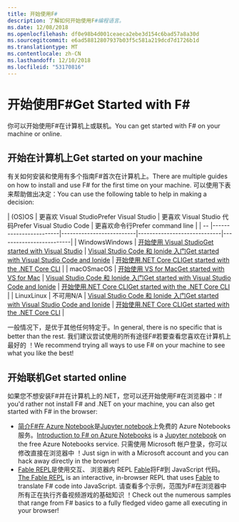 ```yaml
---
title: 开始使用F#
description: 了解如何开始使用F#编程语言。
ms.date: 12/08/2018
ms.openlocfilehash: df0e98b4d001ceaeca2ebe3d154c6bad57a8a30d
ms.sourcegitcommit: e6ad58812807937b03f5c581a219dcd7d1726b1d
ms.translationtype: MT
ms.contentlocale: zh-CN
ms.lasthandoff: 12/10/2018
ms.locfileid: "53170816"
---
```

# <a name="get-started-with-f"></a><span data-ttu-id="ff596-103">开始使用F#</span><span class="sxs-lookup"><span data-stu-id="ff596-103">Get Started with F#</span></span> #

<span data-ttu-id="ff596-104">你可以开始使用F#在计算机上或联机。</span><span class="sxs-lookup"><span data-stu-id="ff596-104">You can get started with F# on your machine or online.</span></span>

## <a name="get-started-on-your-machine"></a><span data-ttu-id="ff596-105">开始在计算机上</span><span class="sxs-lookup"><span data-stu-id="ff596-105">Get started on your machine</span></span>

<span data-ttu-id="ff596-106">有关如何安装和使用有多个指南F#首次在计算机上。</span><span class="sxs-lookup"><span data-stu-id="ff596-106">There are multiple guides on how to install and use F# for the first time on your machine.</span></span>  <span data-ttu-id="ff596-107">可以使用下表来帮助做出决定：</span><span class="sxs-lookup"><span data-stu-id="ff596-107">You can use the following table to help in making a decision:</span></span>

| <span data-ttu-id="ff596-108">(OS)</span><span class="sxs-lookup"><span data-stu-id="ff596-108">OS</span></span> | <span data-ttu-id="ff596-109">更喜欢 Visual Studio</span><span class="sxs-lookup"><span data-stu-id="ff596-109">Prefer Visual Studio</span></span> | <span data-ttu-id="ff596-110">更喜欢 Visual Studio 代码</span><span class="sxs-lookup"><span data-stu-id="ff596-110">Prefer Visual Studio Code</span></span> | <span data-ttu-id="ff596-111">更喜欢命令行</span><span class="sxs-lookup"><span data-stu-id="ff596-111">Prefer command line</span></span> |
| -- |------------------------|--------------------------|-----------------------------|-------------------------|
| <span data-ttu-id="ff596-112">Windows</span><span class="sxs-lookup"><span data-stu-id="ff596-112">Windows</span></span> | [<span data-ttu-id="ff596-113">开始使用 Visual Studio</span><span class="sxs-lookup"><span data-stu-id="ff596-113">Get started with Visual Studio</span></span>](get-started-visual-studio.md) | [<span data-ttu-id="ff596-114">Visual Studio Code 和 Ionide 入门</span><span class="sxs-lookup"><span data-stu-id="ff596-114">Get started with Visual Studio Code and Ionide</span></span>](get-started-vscode.md) | [<span data-ttu-id="ff596-115">开始使用.NET Core CLI</span><span class="sxs-lookup"><span data-stu-id="ff596-115">Get started with the .NET Core CLI</span></span>](get-started-command-line.md) |
| <span data-ttu-id="ff596-116">macOS</span><span class="sxs-lookup"><span data-stu-id="ff596-116">macOS</span></span> | [<span data-ttu-id="ff596-117">开始使用 VS for Mac</span><span class="sxs-lookup"><span data-stu-id="ff596-117">Get started with VS for Mac</span></span>](get-started-with-visual-studio-for-mac.md) | [<span data-ttu-id="ff596-118">Visual Studio Code 和 Ionide 入门</span><span class="sxs-lookup"><span data-stu-id="ff596-118">Get started with Visual Studio Code and Ionide</span></span>](get-started-vscode.md) | [<span data-ttu-id="ff596-119">开始使用.NET Core CLI</span><span class="sxs-lookup"><span data-stu-id="ff596-119">Get started with the .NET Core CLI</span></span>](get-started-command-line.md) |
| <span data-ttu-id="ff596-120">Linux</span><span class="sxs-lookup"><span data-stu-id="ff596-120">Linux</span></span> | <span data-ttu-id="ff596-121">不可用</span><span class="sxs-lookup"><span data-stu-id="ff596-121">N/A</span></span> | [<span data-ttu-id="ff596-122">Visual Studio Code 和 Ionide 入门</span><span class="sxs-lookup"><span data-stu-id="ff596-122">Get started with Visual Studio Code and Ionide</span></span>](get-started-vscode.md) | [<span data-ttu-id="ff596-123">开始使用.NET Core CLI</span><span class="sxs-lookup"><span data-stu-id="ff596-123">Get started with the .NET Core CLI</span></span>](get-started-command-line.md) |

<span data-ttu-id="ff596-124">一般情况下，是优于其他任何特定于。</span><span class="sxs-lookup"><span data-stu-id="ff596-124">In general, there is no specific that is better than the rest.</span></span> <span data-ttu-id="ff596-125">我们建议尝试使用的所有途径F#若要查看您喜欢在计算机上最好的 ！</span><span class="sxs-lookup"><span data-stu-id="ff596-125">We recommend trying all ways to use F# on your machine to see what you like the best!</span></span>

## <a name="get-started-online"></a><span data-ttu-id="ff596-126">开始联机</span><span class="sxs-lookup"><span data-stu-id="ff596-126">Get started online</span></span>

<span data-ttu-id="ff596-127">如果您不想安装F#并在计算机上的.NET，您可以还开始使用F#在浏览器中：</span><span class="sxs-lookup"><span data-stu-id="ff596-127">If you'd rather not install F# and .NET on your machine, you can also get started with F# in the browser:</span></span>

* <span data-ttu-id="ff596-128">[简介F#在 Azure Notebook](https://notebooks.azure.com/Microsoft/projects/2018-Intro-FSharp/html/Introduction%20to%20FSharp.ipynb)是[Jupyter notebook](https://jupyter.org/)上免费的 Azure Notebooks 服务。</span><span class="sxs-lookup"><span data-stu-id="ff596-128">[Introduction to F# on Azure Notebooks](https://notebooks.azure.com/Microsoft/projects/2018-Intro-FSharp/html/Introduction%20to%20FSharp.ipynb) is a [Jupyter notebook](https://jupyter.org/) on the free Azure Notebooks service.</span></span> <span data-ttu-id="ff596-129">只需使用 Microsoft 帐户登录，你可以修改直接在浏览器中 ！</span><span class="sxs-lookup"><span data-stu-id="ff596-129">Just sign in with a Microsoft account and you can hack away directly in the browser!</span></span>
* <span data-ttu-id="ff596-130">[Fable REPL](https://fable.io/repl/)是使用交互、 浏览器内 REPL [Fable](https://fable.io/)将F#到 JavaScript 代码。</span><span class="sxs-lookup"><span data-stu-id="ff596-130">[The Fable REPL](https://fable.io/repl/) is an interactive, in-browser REPL that uses [Fable](https://fable.io/) to translate F# code into JavaScript.</span></span> <span data-ttu-id="ff596-131">请查看多个示例，范围为F#在浏览器中所有正在执行齐备视频游戏的基础知识 ！</span><span class="sxs-lookup"><span data-stu-id="ff596-131">Check out the numerous samples that range from F# basics to a fully fledged video game all executing in your browser!</span></span>
